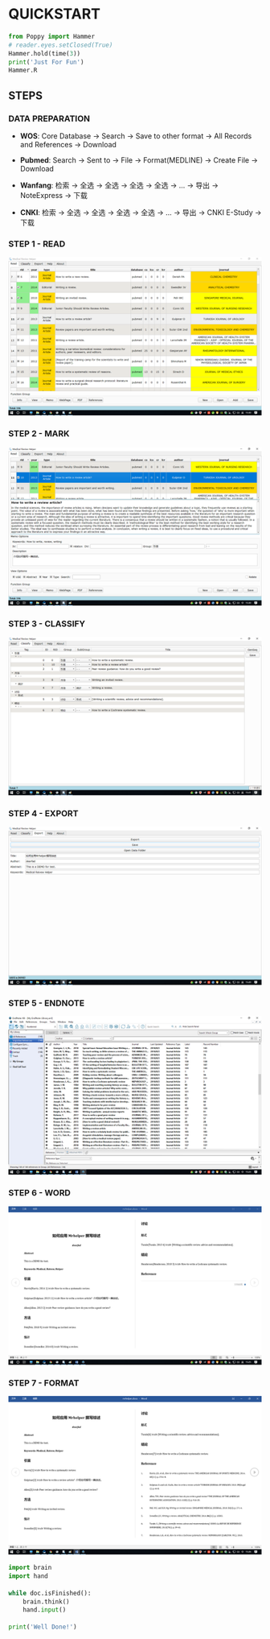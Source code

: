# QUICKSTART

```python
from Poppy import Hammer
# reader.eyes.setClosed(True)
Hammer.hold(time(3))
print('Just For Fun')
Hammer.R
```

## STEPS

### DATA PREPARATION

* **WOS**: Core Database -> Search -> Save to other format -> All Records and References -> Download

* **Pubmed**: Search -> Sent to -> File -> Format(MEDLINE) -> Create File -> Download

* **Wanfang**: 检索 -> 全选 -> 全选 -> 全选 -> 全选 -> ... -> 导出 -> NoteExpress -> 下载

* **CNKI**: 检索 -> 全选 -> 全选 -> 全选 -> 全选 -> ... -> 导出 -> CNKI E-Study -> 下载

### STEP 1 - READ

![Step 1](img/quickstart/step1.png)

### STEP 2 - MARK

![Step 2](img/quickstart/step2.png)

### STEP 3 - CLASSIFY

![Step 3](img/quickstart/step3.png)

### STEP 4 - EXPORT

![Step 4](img/quickstart/step4.png)

### STEP 5 - ENDNOTE

![Step 5](img/quickstart/step5.png)

### STEP 6 - WORD

![Step 6](img/quickstart/step6.png)

### STEP 7 - FORMAT

![Step 7](img/quickstart/step7.png)

```python
import brain
import hand

while doc.isFinished():
    brain.think()
    hand.input()

print('Well Done!')
```